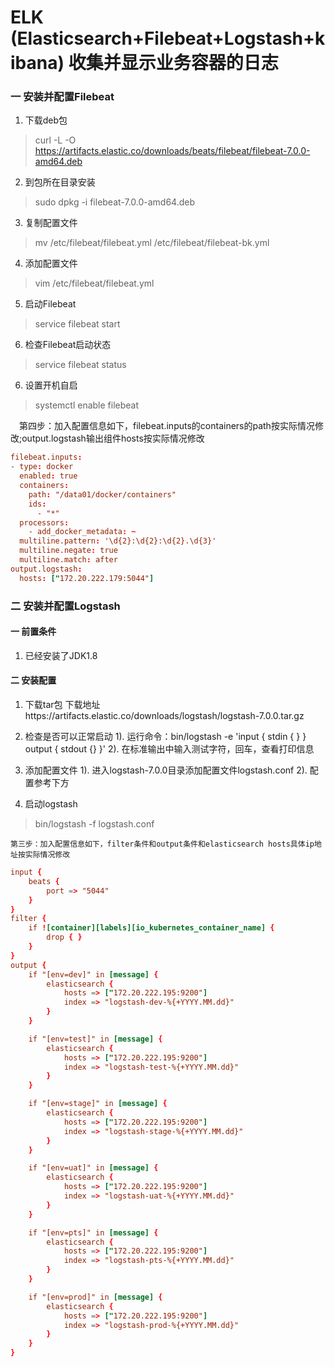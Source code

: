 # ELK (Elasticsearch+Filebeat+Logstash+kibana) 收集并显示业务容器的日志

### 一 安装并配置Filebeat
1. 下载deb包
>curl -L -O https://artifacts.elastic.co/downloads/beats/filebeat/filebeat-7.0.0-amd64.deb

2. 到包所在目录安装
 >sudo dpkg -i filebeat-7.0.0-amd64.deb

3. 复制配置文件
>mv /etc/filebeat/filebeat.yml /etc/filebeat/filebeat-bk.yml

4. 添加配置文件
>vim /etc/filebeat/filebeat.yml

5. 启动Filebeat
>service filebeat start

6. 检查Filebeat启动状态
>service filebeat status

6. 设置开机自启
>systemctl enable filebeat

　第四步：加入配置信息如下，filebeat.inputs的containers的path按实际情况修改;output.logstash输出组件hosts按实际情况修改
```conf
filebeat.inputs:
- type: docker
  enabled: true
  containers:
    path: "/data01/docker/containers"
    ids:
      - "*"
  processors:
    - add_docker_metadata: ~
  multiline.pattern: '\d{2}:\d{2}:\d{2}.\d{3}'
  multiline.negate: true
  multiline.match: after
output.logstash:
  hosts: ["172.20.222.179:5044"]
```

### 二 安装并配置Logstash

#### 一 前置条件
1. 已经安装了JDK1.8

#### 二 安装配置
1. 下载tar包
    下载地址https://artifacts.elastic.co/downloads/logstash/logstash-7.0.0.tar.gz

2. 检查是否可以正常启动
    1). 运行命令：bin/logstash -e 'input { stdin { } } output { stdout {} }'
	2). 在标准输出中输入测试字符，回车，查看打印信息

3. 添加配置文件
    1). 进入logstash-7.0.0目录添加配置文件logstash.conf
	2). 配置参考下方

4. 启动logstash
>bin/logstash -f logstash.conf

 
    第三步：加入配置信息如下，filter条件和output条件和elasticsearch hosts具体ip地址按实际情况修改
```conf
input {
    beats {
        port => "5044"
    }
}
filter {
    if ![container][labels][io_kubernetes_container_name] {
        drop { }
    }
}
output {
    if "[env=dev]" in [message] {
        elasticsearch {
            hosts => ["172.20.222.195:9200"]
            index => "logstash-dev-%{+YYYY.MM.dd}"
        }
    }

    if "[env=test]" in [message] {
        elasticsearch {
            hosts => ["172.20.222.195:9200"]
            index => "logstash-test-%{+YYYY.MM.dd}"
        }
    }

    if "[env=stage]" in [message] {
        elasticsearch {
            hosts => ["172.20.222.195:9200"]
            index => "logstash-stage-%{+YYYY.MM.dd}"
        }
    }

    if "[env=uat]" in [message] {
        elasticsearch {
            hosts => ["172.20.222.195:9200"]
            index => "logstash-uat-%{+YYYY.MM.dd}"
        }
    }

    if "[env=pts]" in [message] {
        elasticsearch {
            hosts => ["172.20.222.195:9200"]
            index => "logstash-pts-%{+YYYY.MM.dd}"
        }
    }

    if "[env=prod]" in [message] {
        elasticsearch {
            hosts => ["172.20.222.195:9200"]
            index => "logstash-prod-%{+YYYY.MM.dd}"
        }
    }
}
```